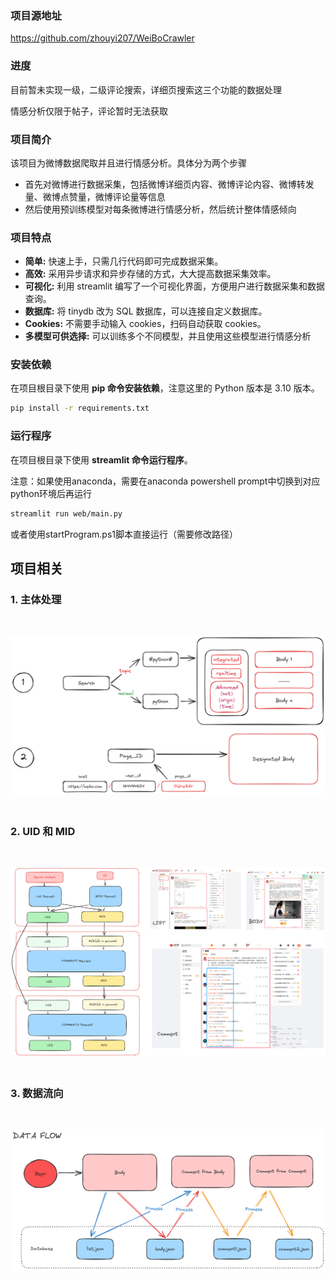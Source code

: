 ### 项目源地址
https://github.com/zhouyi207/WeiBoCrawler

### 进度
目前暂未实现一级，二级评论搜索，详细页搜索这三个功能的数据处理

情感分析仅限于帖子，评论暂时无法获取

### 项目简介

该项目为微博数据爬取并且进行情感分析。具体分为两个步骤
- 首先对微博进行数据采集，包括微博详细页内容、微博评论内容、微博转发量、微博点赞量，微博评论量等信息
- 然后使用预训练模型对每条微博进行情感分析，然后统计整体情感倾向

### 项目特点

- **简单:** 快速上手，只需几行代码即可完成数据采集。
- **高效:** 采用异步请求和异步存储的方式，大大提高数据采集效率。
- **可视化:** 利用 streamlit 编写了一个可视化界面，方便用户进行数据采集和数据查询。
- **数据库:** 将 tinydb 改为 SQL 数据库，可以连接自定义数据库。
- **Cookies:** 不需要手动输入 cookies，扫码自动获取 cookies。
- **多模型可供选择:** 可以训练多个不同模型，并且使用这些模型进行情感分析



### 安装依赖

在项目根目录下使用 **pip 命令安装依赖**，注意这里的 Python 版本是 3.10 版本。

```bash
pip install -r requirements.txt
```

### 运行程序

在项目根目录下使用 **streamlit 命令运行程序**。

注意：如果使用anaconda，需要在anaconda powershell prompt中切换到对应python环境后再运行

```bash
streamlit run web/main.py
```

或者使用startProgram.ps1脚本直接运行（需要修改路径）


## 项目相关

### 1. 主体处理

<div align=center>
<img src="./Images/微博主体处理流程.png"  width=540 style="margin-top:30px;margin-bottom:20px"></img>
</div>

### 2. UID 和 MID

<div align=center>
<img src="./Images/各种ID.png"  width=600 style="margin-top:30px;margin-bottom:20px"></img>
</div>

### 3. 数据流向

<div align=center>
<img src="./Images/数据流向.png"  width=600 style="margin-top:30px;margin-bottom:20px"></img>
</div>


